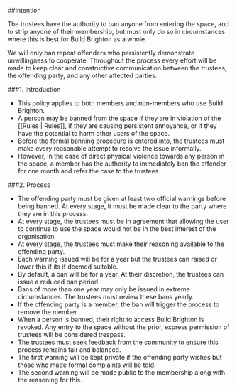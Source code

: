 
##Intention

The trustees have the authority to ban anyone from entering the space, and to strip anyone of their membership, but must only do so in circumstances where this is best for Build Brighton as a whole.

We will only ban repeat offenders who persistently demonstrate unwillingness to cooperate.
Throughout the process every effort will be made to keep clear and constructive communication between the trustees, the offending party, and any other affected parties.

###1. Introduction

- This policy applies to both members and non-members who use Build Brighton.
- A person may be banned from the space if they are in violation of the [[Rules | Rules]], if they are causing persistent annoyance, or if they have the potential to harm other users of the space.
- Before the formal banning procedure is entered into, the trustees must make every reasonable attempt to resolve the issue informally.
- However, in the case of direct physical violence towards any person in the space, a member has the authority to immediately ban the offender for one month and refer the case to the trustees.

###2. Process
- The offending party must be given at least two official warnings before being banned. At every stage, it must be made clear to the party where they are in this process.
- At every stage, the trustees must be in agreement that allowing the user to continue to use the space would not be in the best interest of the organisation.
- At every stage, the trustees must make their reasoning available to the offending party.
- Each warning issued will be for a year but the trustees can raised or lower this if its if deemed suitable.
- By default, a ban will be for a year. At their discretion, the trustees can issue a reduced ban period.
- Bans of more than one year may only be issued in extreme circumstances. The trustees must review these bans yearly.
- If the offending party is a member, the ban will trigger the process to remove the member.
- When a person is banned, their right to access Build Brighton is revoked. Any entry to the space without the prior, express permission of trustees will be considered trespass.
- The trustees must seek feedback from the community to ensure this process remains fair and balanced.
- The first warning will be kept private if the offending party wishes but those who made formal complaints will be told.
- The second warning will be made public to the membership along with the reasoning for this.



